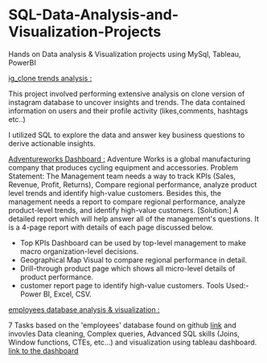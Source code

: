 # SQL-Data-Analysis-and-Visualization-Projects
Hands on Data analysis &amp; Visualization projects using MySql, Tableau, PowerBI

[ig_clone trends analysis : ](https://github.com/Afekatz/SQL-Data-Analysis-and-Visualization-Projects/tree/main/ig_clone%20project)

This project involved performing extensive analysis on clone version of instagram  database to uncover insights and trends.
The data contained information on users and their profile activity (likes,comments, hashtags etc..)

I utilized SQL to explore the data and answer key business questions to derive actionable insights.


[Adventureworks Dashboard :](https://github.com/Afekatz/SQL-Data-Analysis-and-Visualization-Projects/tree/main/Adventureworks_Dashboard)
Adventure Works is a global manufacturing company that produces cycling equipment and accessories.
Problem Statement:
The Management team needs a way to track KPIs (Sales, Revenue, Profit, Returns), Compare regional performance, analyze product level trends and identify high-value customers.
Besides this, the management needs a report to compare regional performance, analyze product-level trends, and identify high-value customers. 
[Solution:]
 A detailed report which will help answer all of the management's questions. It is a 4-page report with details of each page discussed below. 
 - Top KPIs Dashboard can be used by top-level management to make macro organization-level decisions. 
 - Geographical Map Visual to compare regional performance in detail. 
 - Drill-through product page which shows all micro-level details of product performance. 
 - customer report page to identify high-value customers.
Tools Used:- Power BI, Excel, CSV.

[employees database analysis & visualization : ](https://github.com/Afekatz/SQL-Data-Analysis-and-Visualization-Projects/tree/main/employees%20project)

7 Tasks based on the 'employees' database found on github [link](https://github.com/datacharmer/test_db/blob/master/employees.sql)
and invovles Data cleaning, Complex queries, Advanced SQL skills (Joins, Window functions, CTEs, etc...) and visualization using tableau dashboard.
[link to the dashboard](https://public.tableau.com/app/profile/afek.katz/viz/EmployeesDatabasedashboard/Employees_DatabaseDashboard?publish=yes)




